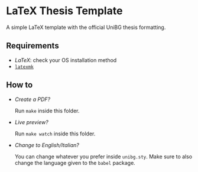 # LaTeX Thesis Template

A simple LaTeX template with the official UniBG thesis formatting.

## Requirements

- *LaTeX*: check your OS installation method
- [`latexmk`](https://miktex.org/packages/latexmk)

## How to

- *Create a PDF?*

  Run `make` inside this folder.

- *Live preview?*

  Run `make watch` inside this folder.

- *Change to English/Italian?*

  You can change whatever you prefer inside `unibg.sty`.
  Make sure to also change the language given to the `babel` package.
